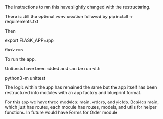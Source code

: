 The instructions to run this have slightly changed with the restructuring.

There is still the optional venv creation followed by pip install -r requirements.txt

Then 

export FLASK_APP=app

flask run

To run the app.

Unittests have been added and can be run with 

python3 -m unittest

The logic within the app has remained the same but the app itself has been restructured into modules with an app factory and blueprint format.

For this app we have three modules: main, orders, and yields. Besides main, which just has routes, each module has routes, models, and utils for helper functions. In future would have Forms for Order module
